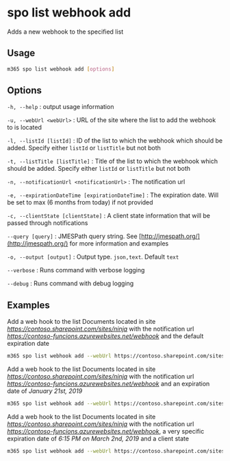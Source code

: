 # spo list webhook add

Adds a new webhook to the specified list

## Usage

```sh
m365 spo list webhook add [options]
```

## Options

`-h, --help`
: output usage information

`-u, --webUrl <webUrl>`
: URL of the site where the list to add the webhook to is located

`-l, --listId [listId]`
: ID of the list to which the webhook which should be added. Specify either `listId` or `listTitle` but not both

`-t, --listTitle [listTitle]`
: Title of the list to which the webhook which should be added. Specify either `listId` or `listTitle` but not both

`-n, --notificationUrl <notificationUrl>`
: The notification url

`-e, --expirationDateTime [expirationDateTime]`
: The expiration date. Will be set to max (6 months from today) if not provided

`-c, --clientState [clientState]`
: A client state information that will be passed through notifications

`--query [query]`
: JMESPath query string. See [http://jmespath.org/](http://jmespath.org/) for more information and examples

`-o, --output [output]`
: Output type. `json,text`. Default `text`

`--verbose`
: Runs command with verbose logging

`--debug`
: Runs command with debug logging

## Examples

Add a web hook to the list Documents located in site _https://contoso.sharepoint.com/sites/ninja_ with the notification url
_https://contoso-funcions.azurewebsites.net/webhook_ and the default expiration
date

```sh
m365 spo list webhook add --webUrl https://contoso.sharepoint.com/sites/ninja --listTitle Documents --notificationUrl https://contoso-funcions.azurewebsites.net/webhook
```

Add a web hook to the list Documents located in site _https://contoso.sharepoint.com/sites/ninja_ with the notification url
_https://contoso-funcions.azurewebsites.net/webhook_ and an expiration date of _January 21st, 2019_

```sh
m365 spo list webhook add --webUrl https://contoso.sharepoint.com/sites/ninja --listTitle Documents --notificationUrl https://contoso-funcions.azurewebsites.net/webhook --expirationDateTime 2019-01-21
```

Add a web hook to the list Documents located in site _https://contoso.sharepoint.com/sites/ninja_ with the notification url
_https://contoso-funcions.azurewebsites.net/webhook_, a very specific expiration date of _6:15 PM on March 2nd, 2019_ and
a client state

```sh
m365 spo list webhook add --webUrl https://contoso.sharepoint.com/sites/ninja --listTitle Documents --notificationUrl https://contoso-funcions.azurewebsites.net/webhook --expirationDateTime '2019-03-02T18:15' --clientState "Hello State!"
```